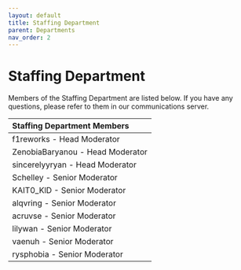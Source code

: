 ```yaml
---
layout: default
title: Staffing Department
parent: Departments
nav_order: 2
---
```


# Staffing Department
Members of the Staffing Department are listed below. If you have any questions, please refer to them in our communications server.

| Staffing Department Members      | 
|:-------------|
| f1reworks - Head Moderator           | 
| ZenobiaBaryanou - Head Moderator | 
| sincerelyyryan - Head Moderator | 
| Schelley - Senior Moderator         |
| KAIT0_KlD - Senior Moderator           |
| alqvring - Senior Moderator |
| acruvse - Senior Moderator |
| lilywan - Senior Moderator |
| vaenuh - Senior Moderator |
| rysphobia - Senior Moderator |
